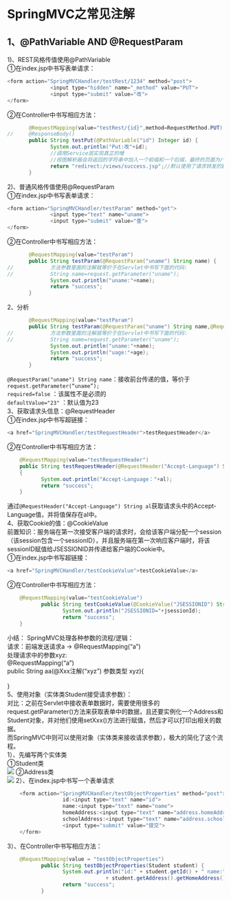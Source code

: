 # SpringMVC之常见注解
## 1、@PathVariable AND @RequestParam
1)、REST风格传值使用@PathVariable<br/>
①在index.jsp中书写表单请求：<br/>
```java
<form action="SpringMVCHandler/testRest/1234" method="post">
              <input type="hidden" name="_method" value="PUT">
              <input type="submit" value="改">
</form>
```
②在Controller中书写相应方法：<br/>
```java
       @RequestMapping(value="testRest/{id}",method=RequestMethod.PUT)
//     @ResponseBody()
       public String testPut(@PathVariable("id") Integer id) {
              System.out.println("Put:改"+id);
              //调用Service层实现真正的增
              //视图解析器会将返回的字符串中加入一个前缀和一个后缀，最终的页面为/views/success.jsp
              return "redirect:/views/success.jsp";//默认使用了请求转发的跳转方式
       }
```
2)、普通风格传值使用@RequestParam<br/>
①在index.jsp中书写表单请求：<br/>
```java
<form action="SpringMVCHandler/testParam" method="get">
              <input type="text" name="uname">
              <input type="submit" value="查">
</form>
```
②在Controller中书写相应方法：<br/>
```java
       @RequestMapping(value="testParam")
       public String testParam(@RequestParam("uname") String name) {
//            方法参数里面的注解就等价于在Servlet中书写下面的代码:
//            String name=request.getParameter("uname");
              System.out.println("uname:"+name);
              return "success";
       }
```
2、分析
```java
       @RequestMapping(value="testParam")
       public String testParam(@RequestParam("uname") String name,@RequestParam(value="uage",required=false,defaultValue="23") Integer age) {
//            方法参数里面的注解就等价于在Servlet中书写下面的代码:
//            String name=request.getParameter("uname");
              System.out.println("uname:"+name);
              System.out.println("uage:"+age);
              return "success";
       }
```
`@RequestParam("uname") String name`：接收前台传递的值，等价于`request.getParameter(“uname”);`<br/>
`required=false` ：该属性不是必须的<br/>
`defaultValue="23"` ：默认值为23<br/>
3、获取请求头信息：@RequestHeader<br/>
①在index.jsp中书写超链接：
```java
<a href="SpringMVCHandler/testRequestHeader">testRequestHeader</a>
```
②在Controller中书写相应方法：<br/>
```java
    @RequestMapping(value="testRequestHeader")
    public String testRequestHeader(@RequestHeader("Accept-Language") String al)
    {
           System.out.println("Accept-Language："+al);
           return "success";
    }
```
通过`@RequestHeader("Accept-Language") String al`获取请求头中的Accept-Language值，并将值保存在al中。<br/>
4、获取Cookie的值：@CookieValue<br/>
前置知识：服务端在第一次接受客户端的请求时，会给该客户端分配一个session（该session包含一个sessionID），并且服务端在第一次响应客户端时，将该sessionID赋值给JSESSIONID并传递给客户端的Cookie中。<br/>
①在index.jsp中书写超链接：
```java
<a href="SpringMVCHandler/testCookieValue">testCookieValue</a>
```
②在Controller中书写相应方法：<br/>
```java
    @RequestMapping(value="testCookieValue")
           public String testCookieValue(@CookieValue("JSESSIONID") String jsessionId) {
                  System.out.println("JSESSIONID="+jsessionId);
                  return "success";
    }
```
小结：
SpringMVC处理各种参数的流程/逻辑：<br/>
请求：前端发送请求a -> @RequestMapping(“a”)<br/>
处理请求中的参数xyz:<br/>
@RequestMapping(“a”)<br/>
public String aa(@Xxx注解(“xyz”) 参数类型  xyz){<br/>
 <br/>
}<br/>
5、使用对象（实体类Student接受请求参数）：<br/>
对比：之前在Servlet中接收表单数据时，需要使用很多的request.getParameter()方法来获取表单中的数据，且还要实例化一个Address和Student对象，并对他们使用setXxx()方法进行赋值，然后才可以打印出相关的数据。<br/>
而SpringMVC中则可以使用对象（实体类来接收请求参数），极大的简化了这个流程。<br/>
1）、先编写两个实体类<br/>
①Student类<br/>
![](https://user-gold-cdn.xitu.io/2019/3/5/1694d99ad3e184ab?w=553&h=425&f=png&s=87186)
②Address类<br/>
![](https://user-gold-cdn.xitu.io/2019/3/5/1694d9afd872a77e?w=553&h=306&f=png&s=82465)
2）、在index.jsp中书写一个表单请求<br/>
```java
    <form action="SpringMVCHandler/testObjectProperties" method="post">
                  id:<input type="text" name="id">
                  name:<input type="text" name="name">
                  homeAddress:<input type="text" name="address.homeAddress">
                  schoolAddress:<input type="text" name="address.schoolAddress">
                  <input type="submit" value="提交">
    </form>
```
3）、在Controller中书写相应方法：<br/>
```java
    @RequestMapping(value = "testObjectProperties")
           public String testObjectProperties(Student student) {
                  System.out.println("id:" + student.getId() + " name:" + student.getName() + " homeAddress:"
                                + student.getAddress().getHomeAddress() + " schoolAddress:" + student.getAddress().getSchoolAddress());
                  return "success";
           }
```


